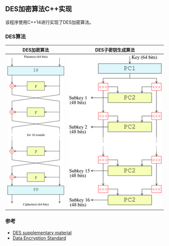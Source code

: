 ## DES加密算法C++实现
该程序使用C++14进行实现了DES加密算法。
### DES算法

| DES加密算法                                                 | DES子密钥生成算法                             |
| ----------------------------------------------------------- | --------------------------------------------- |
| <img src="./img/DES-main-network.png" alt="DES加密算法"  /> | ![子密钥生成算法](./img/DES-key-schedule.png) |

### 参考

- [DES supplementary material](https://en.wikipedia.org/wiki/DES_supplementary_material)
- [Data Encryption Standard](https://en.wikipedia.org/wiki/Data_Encryption_Standard)
